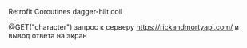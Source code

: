 Retrofit
Coroutines
dagger-hilt
coil

@GET("character") запрос к серверу https://rickandmortyapi.com/ и вывод ответа на экран
